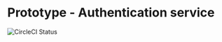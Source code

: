 # Prototype - Authentication service

![CircleCI Status](https://circleci.com/gh/logikaljay/prototype-auth-service.svg?style=shield)